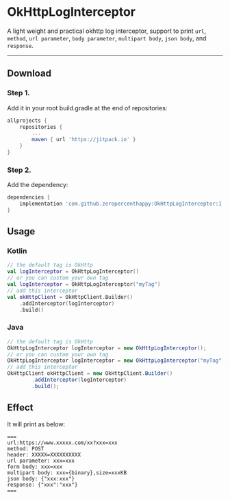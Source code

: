 # OkHttpLogInterceptor
A light weight and practical okhttp log interceptor, support to print `url`, `method`, `url parameter`, `body parameter`, `multipart body`, `json body`, and `response`.

---

## Download

### Step 1.

Add it in your root build.gradle at the end of repositories:

```groovy
allprojects {
    repositories {
        ...
        maven { url 'https://jitpack.io' }
    }
}
```

### Step 2.

Add the dependency:

```groovy
dependencies {
    implementation 'com.github.zeropercenthappy:OkHttpLogInterceptor:1.0'
}
```

## Usage

### Kotlin

```kotlin
// the default tag is OkHttp
val logInterceptor = OkHttpLogInterceptor()
// or you can custom your own tag
val logInterceptor = OkHttpLogInterceptor("myTag")
// add this interceptor
val okHttpClient = OkHttpClient.Builder()
    .addInterceptor(logInterceptor)
    .build()
```

### Java

```java
// the default tag is OkHttp
OkHttpLogInterceptor logInterceptor = new OkHttpLogInterceptor();
// or you can custom your own tag
OkHttpLogInterceptor logInterceptor = new OkHttpLogInterceptor("myTag");
// add this interceptor
OkHttpClient okHttpClient = new OkHttpClient.Builder()
        .addInterceptor(logInterceptor)
        .build();
```

## Effect

It will print as below:

```
===
url:https://www.xxxxx.com/xx?xxx=xxx
method: POST
header: XXXXX=XXXXXXXXXX
url parameter: xxx=xxx
form body: xxx=xxx
multipart body: xxx={binary},size=xxxKB
json body: {"xxx:xxx"}
response: {"xxx":"xxx"}
===
```

